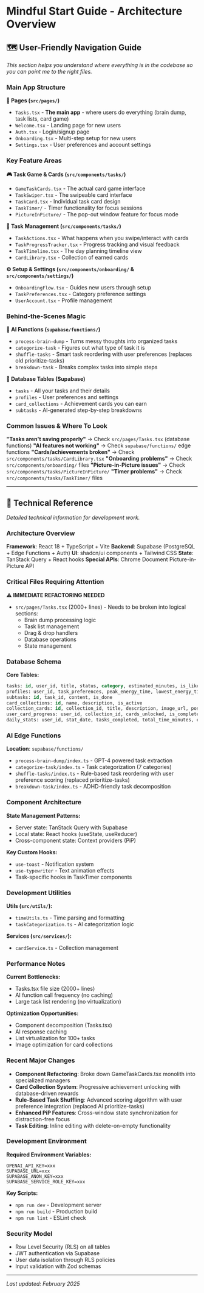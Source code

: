# Mindful Start Guide - Architecture Overview

## 🗺️ User-Friendly Navigation Guide

*This section helps you understand where everything is in the codebase so you can point me to the right files.*

### Main App Structure

**📱 Pages (`src/pages/`)**
- `Tasks.tsx` - **The main app** - where users do everything (brain dump, task lists, card game)
- `Welcome.tsx` - Landing page for new users
- `Auth.tsx` - Login/signup page
- `Onboarding.tsx` - Multi-step setup for new users
- `Settings.tsx` - User preferences and account settings

### Key Feature Areas

**🎮 Task Game & Cards (`src/components/tasks/`)**
- `GameTaskCards.tsx` - The actual card game interface
- `TaskSwiper.tsx` - The swipeable card interface
- `TaskCard.tsx` - Individual task card design
- `TaskTimer/` - Timer functionality for focus sessions
- `PictureInPicture/` - The pop-out window feature for focus mode

**🎯 Task Management (`src/components/tasks/`)**
- `TaskActions.tsx` - What happens when you swipe/interact with cards
- `TaskProgressTracker.tsx` - Progress tracking and visual feedback
- `TaskTimeline.tsx` - The day planning timeline view
- `CardLibrary.tsx` - Collection of earned cards

**⚙️ Setup & Settings (`src/components/onboarding/` & `src/components/settings/`)**
- `OnboardingFlow.tsx` - Guides new users through setup
- `TaskPreferences.tsx` - Category preference settings
- `UserAccount.tsx` - Profile management

### Behind-the-Scenes Magic

**🤖 AI Functions (`supabase/functions/`)**
- `process-brain-dump` - Turns messy thoughts into organized tasks
- `categorize-task` - Figures out what type of task it is
- `shuffle-tasks` - Smart task reordering with user preferences (replaces old prioritize-tasks)
- `breakdown-task` - Breaks complex tasks into simple steps

**💾 Database Tables (Supabase)**
- `tasks` - All your tasks and their details
- `profiles` - User preferences and settings
- `card_collections` - Achievement cards you can earn
- `subtasks` - AI-generated step-by-step breakdowns

### Common Issues & Where To Look

**"Tasks aren't saving properly"** → Check `src/pages/Tasks.tsx` (database functions)
**"AI features not working"** → Check `supabase/functions/` edge functions
**"Cards/achievements broken"** → Check `src/components/tasks/CardLibrary.tsx`
**"Onboarding problems"** → Check `src/components/onboarding/` files
**"Picture-in-Picture issues"** → Check `src/components/tasks/PictureInPicture/` 
**"Timer problems"** → Check `src/components/tasks/TaskTimer/` files

---

## 🔧 Technical Reference

*Detailed technical information for development work.*

### Architecture Overview

**Framework**: React 18 + TypeScript + Vite
**Backend**: Supabase (PostgreSQL + Edge Functions + Auth)
**UI**: shadcn/ui components + Tailwind CSS
**State**: TanStack Query + React hooks
**Special APIs**: Chrome Document Picture-in-Picture API

### Critical Files Requiring Attention

**⚠️ IMMEDIATE REFACTORING NEEDED**
- `src/pages/Tasks.tsx` (2000+ lines) - Needs to be broken into logical sections:
  - Brain dump processing logic
  - Task list management 
  - Drag & drop handlers
  - Database operations
  - State management

### Database Schema

**Core Tables:**
```sql
tasks: id, user_id, title, status, category, estimated_minutes, is_liked, is_urgent, is_quick, list_location, task_status, notes, score
profiles: user_id, task_preferences, peak_energy_time, lowest_energy_time, task_start_preference
subtasks: id, task_id, content, is_done
card_collections: id, name, description, is_active
collection_cards: id, collection_id, title, description, image_url, position_in_collection
user_card_progress: user_id, collection_id, cards_unlocked, is_completed
daily_stats: user_id, stat_date, tasks_completed, total_time_minutes, cards_collected
```

### AI Edge Functions

**Location**: `supabase/functions/`
- `process-brain-dump/index.ts` - GPT-4 powered task extraction
- `categorize-task/index.ts` - Task categorization (7 categories)
- `shuffle-tasks/index.ts` - Rule-based task reordering with user preference scoring (replaced prioritize-tasks)
- `breakdown-task/index.ts` - ADHD-friendly task decomposition

### Component Architecture

**State Management Patterns:**
- Server state: TanStack Query with Supabase
- Local state: React hooks (useState, useReducer)
- Cross-component state: Context providers (PiP)

**Key Custom Hooks:**
- `use-toast` - Notification system
- `use-typewriter` - Text animation effects
- Task-specific hooks in TaskTimer components

### Development Utilities

**Utils (`src/utils/`):**
- `timeUtils.ts` - Time parsing and formatting
- `taskCategorization.ts` - AI categorization logic

**Services (`src/services/`):**
- `cardService.ts` - Collection management

### Performance Notes

**Current Bottlenecks:**
- Tasks.tsx file size (2000+ lines)
- AI function call frequency (no caching)
- Large task list rendering (no virtualization)

**Optimization Opportunities:**
- Component decomposition (Tasks.tsx)
- AI response caching
- List virtualization for 100+ tasks
- Image optimization for card collections

### Recent Major Changes

- **Component Refactoring**: Broke down GameTaskCards.tsx monolith into specialized managers
- **Card Collection System**: Progressive achievement unlocking with database-driven rewards
- **Rule-Based Task Shuffling**: Advanced scoring algorithm with user preference integration (replaced AI prioritize-tasks)
- **Enhanced PiP Features**: Cross-window state synchronization for distraction-free focus
- **Task Editing**: Inline editing with delete-on-empty functionality

### Development Environment

**Required Environment Variables:**
```
OPENAI_API_KEY=xxx
SUPABASE_URL=xxx
SUPABASE_ANON_KEY=xxx
SUPABASE_SERVICE_ROLE_KEY=xxx
```

**Key Scripts:**
- `npm run dev` - Development server
- `npm run build` - Production build
- `npm run lint` - ESLint check

### Security Model

- Row Level Security (RLS) on all tables
- JWT authentication via Supabase
- User data isolation through RLS policies
- Input validation with Zod schemas

---

*Last updated: February 2025*